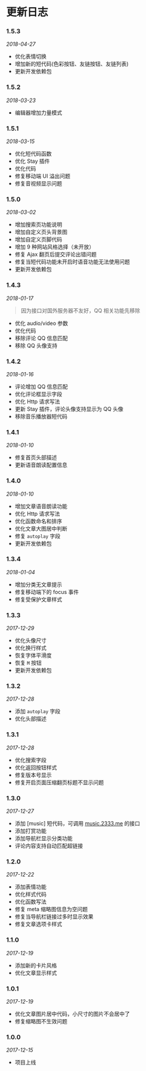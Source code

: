 # 更新日志

### 1.5.3

*2018-04-27*

- 优化表情切换
- 增加新的短代码(色彩按钮、友链按钮、友链列表)
- 更新开发依赖包

### 1.5.2

*2018-03-23*

- 编辑器增加力量模式

### 1.5.1

*2018-03-15*

- 优化短代码函数
- 优化 Stay 插件
- 优化代码
- 修复移动端 UI 溢出问题
- 修复音视频显示问题

### 1.5.0

*2018-03-02*

- 增加搜索页功能说明
- 增加自定义页头背景图
- 增加自定义页脚代码
- 增加 9 种网站风格选择（未开放）
- 修复 Ajax 翻页后提交评论出错问题
- 修复当短代码功能未开启时语音功能无法使用问题
- 更新开发依赖包

### 1.4.3

*2018-01-17*

> 因为接口对国外服务器不友好，QQ 相关功能先移除

- 优化 audio/video 参数
- 优化代码
- 移除评论 QQ 信息匹配
- 移除 QQ 头像支持

### 1.4.2

*2018-01-16*

- 评论增加 QQ 信息匹配
- 优化评论框显示字段
- 优化 Http 请求写法
- 更新 Stay 插件，评论头像支持显示为 QQ 头像
- 移除音乐播放器短代码

### 1.4.1

*2018-01-10*

- 修复首页头部描述
- 更新语音朗读配置信息

### 1.4.0

*2018-01-10*

- 增加文章语音朗读功能
- 优化 Http 请求写法
- 优化函数命名和排序
- 优化文章大图居中判断
- 修复 `autoplay` 字段
- 更新开发依赖包

### 1.3.4

*2018-01-04*

- 增加分类无文章提示
- 修复移动端下的 focus 事件
- 修复受保护文章样式

### 1.3.3

*2017-12-29*

- 优化头像尺寸
- 优化换行样式
- 恢复字体平滑度
- 恢复 `M` 按钮
- 更新开发依赖包

### 1.3.2

*2017-12-28*

- 添加 `autoplay` 字段
- 优化头部描述

### 1.3.1

*2017-12-28*

- 优化搜索字段
- 优化返回按钮样式
- 修复版本号显示
- 修复开启页面压缩翻页标题不显示问题

### 1.3.0

*2017-12-27*

- 添加 [music] 短代码，可调用 [music.2333.me](https://music.2333.me) 的接口
- 添加打赏功能
- 添加导航栏显示分类功能
- 评论内容支持自动匹配超链接

### 1.2.0

*2017-12-22*

- 添加表情功能
- 优化样式代码
- 优化函数写法
- 修复 meta 缩略图信息为空问题
- 修复当导航栏链接过多时显示效果
- 修复文章选项卡样式

### 1.1.0

*2017-12-19*

- 添加新的卡片风格
- 优化文章显示样式

### 1.0.1

*2017-12-19*

- 优化文章图片居中代码，小尺寸的图片不会居中了
- 修复缩略图不生效问题

### 1.0.0

*2017-12-15*

- 项目上线
